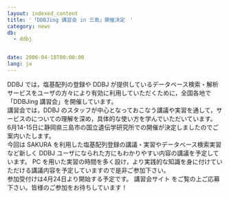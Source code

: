 ```yaml
---
layout: indexed_content
title: '「DDBJing 講習会 in 三島」開催決定　'
category: news
db:
  - ddbj


date: 2006-04-18T00:00:00
lang: ja
---
```


DDBJ では，塩基配列の登録や DDBJ が提供しているデータベース検索・解析サービスをユーザの方々により有効に利用していただくために，全国各地で「DDBJing 講習会」を開催しています。<br>講習会では，DDBJ のスタッフが中心となっておこなう講議や実習を通して，サービスのについての理解を深め，具体的な使い方を学んでいただいています。<br>6月14-15日に静岡県三島市の国立遺伝学研究所での開催が決定しましたのでご案内いたします。<br>今回は SAKURA を利用した塩基配列登録の講議・実習やデータベース検索実習など新しく DDBJ ユーザになられた方にもわかりやすい内容の講議を予定しています。 PC を用いた実習の時間を多く設け，より実践的な知識を身に付けていただける講議内容を予定していますので是非ご参加下さい。<br>参加受付けは4月24日より開始する予定です。 講習会サイト をご覧の上ご応募下さい。皆様のご参加をお待ちしています！
